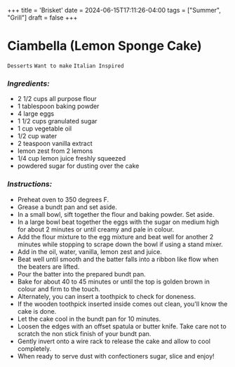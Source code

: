 +++
title = 'Brisket'
date = 2024-06-15T17:11:26-04:00
tags = ["Summer", "Grill"]
draft = false
+++
# Ciambella (Lemon Sponge Cake)

`Desserts` `Want to make` `Italian Inspired`

### _Ingredients:_

- 2 1/2 cups all purpose flour
- 1 tablespoon baking powder
- 4 large eggs
- 1 1/2 cups granulated sugar
- 1 cup vegetable oil
- 1/2 cup water
- 2 teaspoon vanilla extract
- lemon zest from 2 lemons
- 1/4 cup lemon juice freshly squeezed
- powdered sugar for dusting over the cake

### _Instructions_**_:_**

- Preheat oven to 350 degrees F.
- Grease a bundt pan and set aside.
- In a small bowl, sift together the flour and baking powder. Set aside.
- In a large bowl beat together the eggs with the sugar on medium high for about 2 minutes or until creamy and pale in colour.
- Add the flour mixture to the egg mixture and beat well for another 2 minutes while stopping to scrape down the bowl if using a stand mixer.
- Add in the oil, water, vanilla, lemon zest and juice.
- Beat well until smooth and the batter falls into a ribbon like flow when the beaters are lifted.
- Pour the batter into the prepared bundt pan.
- Bake for about 40 to 45 minutes or until the top is golden brown in colour and firm to the touch.
- Alternately, you can insert a toothpick to check for doneness. 
- If the wooden toothpick inserted inside comes out clean, you'll know the cake is done.
- Let the cake cool in the bundt pan for 10 minutes.
- Loosen the edges with an offset spatula or butter knife. Take care not to scratch the non stick finish of your bundt pan.
- Gently invert onto a wire rack to release the cake and allow to cool completely.
- When ready to serve dust with confectioners sugar, slice and enjoy!
